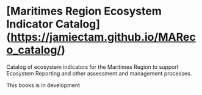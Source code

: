# [Maritimes Region Ecosystem Indicator Catalog] (https://jamiectam.github.io/MAReco_catalog/)

Catalog of ecosystem indicators for the Maritimes Region to support Ecosystem Reporting and other assessment and management processes.

This books is in development

